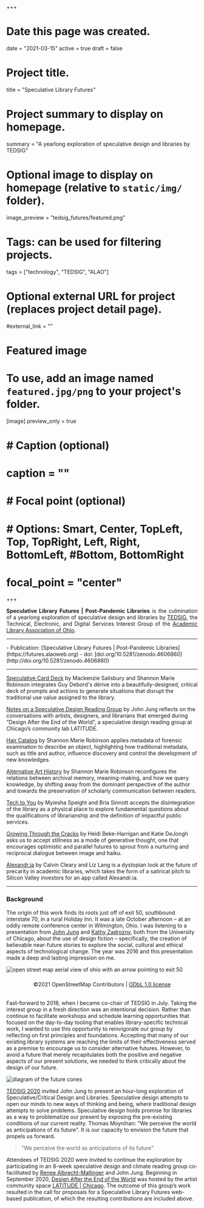 +++
# Date this page was created.
date = "2021-03-15"
active = true
draft = false

# Project title.
title = "Speculative Library Futures"

# Project summary to display on homepage.
summary = "A yearlong exploration of speculative design and libraries by TEDSIG" 

# Optional image to display on homepage (relative to `static/img/` folder).
image_preview = "tedsig_futures/featured.png"

# Tags: can be used for filtering projects.
tags = ["technology", "TEDSIG", "ALAO"]

# Optional external URL for project (replaces project detail page).
#external_link = ""

# Featured image
# To use, add an image named `featured.jpg/png` to your project's folder.
[image]
   preview_only = true
#  # Caption (optional)
#  caption = ""
#
#  # Focal point (optional)
#  # Options: Smart, Center, TopLeft, Top, TopRight, Left, Right, BottomLeft, #Bottom, BottomRight
   # focal_point = "center"

+++

<div>
  <p style="text-align: justify;">
    <strong>Speculative Library Futures | Post-Pandemic Libraries</strong> is the culmination of a yearlong exploration of speculative design and libraries by <a href="https://www.alaoweb.org/igs/tedsig/index.html/">TEDSIG</a>, the Technical, Electronic, and Digital Services Interest Group of the <a href="https://www.alaoweb.org/">Academic Library Association of Ohio</a>.
  </p>
</div>


<hr/>
- Publication: [Speculative Library Futures | Post-Pandemic Libraries](https://futures.alaoweb.org)
- doi: [doi.org/10.5281/zenodo.4606860](http://doi.org/10.5281/zenodo.4606860)

<hr/>


<!-- Article Teasers -->

[Speculative Card Deck](https://futures.alaoweb.org/speculative-deck.html/) by Mackenzie Salisbury and Shannon Marie Robinson integrates Guy Debord's dérive into a beautifully-designed, critical deck of prompts and actions to generate situations that disrupt the traditional use value assigned to the library.

[Notes on a Speculative Design Reading Group](https://futures.alaoweb.org/notes-on-a-speculative-design-reading-group.html/) by John Jung reflects on the conversations with artists, designers, and librarians that emerged during “Design After the End of the World”, a speculative design reading group at Chicago’s community lab LATITUDE.

[Hair Catalog](https://futures.alaoweb.org/hair-catalog.html/) by Shannon Marie Robinson applies metadata of forensic examination to describe an object, highlighting how traditional metadata, such as title and author, influence discovery and control the development of new knowledges.

[Alternative Art History](https://futures.alaoweb.org/alternative-art-history.html/) by Shannon Marie Robinson reconfigures the relations between archival memory, meaning-making, and how we query knowledge, by shifting away from the dominant perspective of the author and towards the preservation of scholarly communication between readers.

[Tech to You](https://futures.alaoweb.org/tech-to-you.html/) by Myiesha Speight and Bria Sinnott accepts the disintegration of the library as a physical place to explore fundamental questions about the qualifications of librarianship and the definition of impactful public services.

[Growing Through the Cracks](https://futures.alaoweb.org/growing-through-the-cracks.html/) by Heidi Beke-Harrigan and Katie DeJongh asks us to accept stillness as a mode of generative thought, one that encourages optimistic and parallel futures to sprout from a nurturing and reciprocal dialogue between image and haiku.

[Alexandr.ia](https://futures.alaoweb.org/alexandria.html/) by Calvin Cleary and Liz Lang is a dystopian look at the future of precarity in academic libraries, which takes the form of a satirical pitch to Silicon Valley investors for an app called Alexandr.ia.

<!-- Article Teasers -->

<hr>

### Background

The origin of this work finds its roots just off of exit 50, southbound interstate 70, in a rural Holiday Inn. It was a late October afternoon – at an oddly remote conference center in Wilmington, Ohio.  I was listening to a presentation from [John Jung](https://johnjung.us/) and [Kathy Zadrozny](https://kzadrozny.com/), both from the University of Chicago, about the use of design fiction – specifically, the creation of believable near-future stories to explore the social, cultural and ethical aspects of technological change. The year was 2016 and this presentation made a deep and lasting impression on me.

<div>
  <img style="margin-bottom: .5rem;" src="alao2016_map.png" alt="open street map aerial view of ohio with an arrow pointing to exit 50">
  <p style="text-align: center; margin-bottom: 2rem; font-size: 14px;">©2021 OpenStreetMap Contributors | <a href="https://opendatacommons.org/licenses/odbl/summary/">ODbL 1.0 license</a>
</div>

Fast-forward to 2018, when I became co-chair of TEDSIG in July. Taking the interest group in a fresh direction was an intentional decision. Rather than continue to facilitate workshops and schedule learning opportunities that focused on the day-to-day tooling that enables library-specific technical work, I wanted to use this opportunity to reinvigorate our group by reflecting on first principles and foundations. Accepting that many of our existing library systems are reaching the limits of their effectiveness served as a premise to encourage us to consider alternative futures. However, to avoid a future that merely recapitulates both the positive and negative aspects of our present solutions, we needed to think critically about the design of our future.

![diagram of the future cones](futures_cone.png)

[TEDSIG 2020](https://tedsig.alaoweb.org/) invited John Jung to present an hour-long exploration of Speculative/Critical Design and Libraries. Speculative design attempts to open our minds to new ways of thinking and being, where traditional design attempts to solve problems. Speculative design holds promise for libraries as a way to problematize our present by exposing the pre-existing conditions of our current reality. Thomas Moynihan: "We perceive the world as anticipations of its future". It is our capacity to envision the future that propels us forward.

> "We perceive the world as anticipations of its future"

Attendees of TEDSIG 2020 were invited to continue the exploration by participating in an 8-week speculative design and climate reading group co-facilitated by [Renee Albrecht-Mallinger](http://www.reneelynn.com/) and John Jung. Beginning in September 2020, [Design After the End of the World](https://dzoladz.github.io/2020-reading-group/) was hosted by the artist community space [LATITUDE \| Chicago](https://www.latitudechicago.org/). The outcome of this group’s work resulted in the call for proposals for a Speculative Library Futures web-based publication, of which the resulting contributions are included above.
